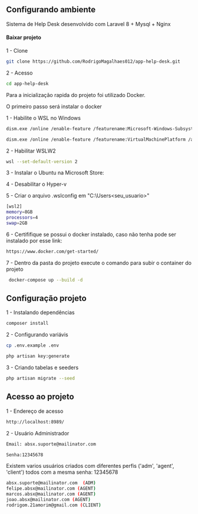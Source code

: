 
## Configurando ambiente

Sistema de Help Desk desenvolvido com Laravel 8 + Mysql + Nginx


#### Baixar projeto

1 - Clone

```sh
git clone https://github.com/RodrigoMagalhaes012/app-help-desk.git
```

2 - Acesso

```sh
cd app-help-desk
```

Para a inicialização rapida do projeto foi utilizado Docker.

O primeiro passo será instalar o docker

1 - Habilite o WSL no Windows

```sh
dism.exe /online /enable-feature /featurename:Microsoft-Windows-Subsystem-Linux /all /norestart
```
```sh
dism.exe /online /enable-feature /featurename:VirtualMachinePlatform /all /norestart
```

2 - Habilitar WSLW2

```sh
wsl --set-default-version 2
```

3 - Instalar o Ubuntu na Microsoft Store:

4 - Desabilitar o Hyper-v

5 - Criar o arquivo .wslconfig em "C:\Users\<seu_usuario>"

```sh
[wsl2]
memory=8GB
processors=4
swap=2GB
```

6 - Certififique se possui o docker instalado, caso não tenha pode ser instalado por esse link:

```sh
https://www.docker.com/get-started/
```

7 - Dentro da pasta do projeto execute o comando para subir o container do projeto

```sh
 docker-compose up --build -d
```


## Configuração projeto

1 - Instalando dependências
```sh
composer install
```
2 - Configurando variávis 
```sh
cp .env.example .env
```
```sh
php artisan key:generate
```
3 - Criando tabelas e seeders
```sh
php artisan migrate --seed
```

## Acesso ao projeto

1 - Endereço de acesso
```sh
http://localhost:8989/
```

2 - Usuário Administrador
```sh
Email: absx.suporte@mailinator.com
```
```sh
Senha:12345678
```
Existem varios usuários criados com diferentes perfis ('adm', 'agent', 'client') todos com a mesma senha: 12345678
```sh
absx.suporte@mailinator.com  (ADM)
felipe.absx@mailinator.com (AGENT)
marcos.absx@mailinator.com (AGENT)
joao.absx@mailinator.com (AGENT)
rodrigom.21amorim@gmail.com (CLIENT)
```


